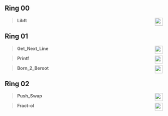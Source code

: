 ## Ring 00
>  **Libft**  <img  height="25"  align="right" src="https://img.shields.io/badge/-125%25-brightgreen"/>
## Ring 01
>  **Get_Next_Line**  <img  height="25"  align="right" src="https://img.shields.io/badge/-112%25-brightgreen"/>

>  **Printf**  <img  height="25"  align="right" src="https://img.shields.io/badge/-100%25-brightgreen"/>

>  **Born_2_Beroot**  <img  height="25"  align="right" src="https://img.shields.io/badge/-110%25-brightgreen"/>
## Ring 02
>  **Push_Swap**  <img  height="25"  align="right" src="https://img.shields.io/badge/-125%25-brightgreen"/>

>  **Fract-ol**  <img  height="25"  align="right" src="https://img.shields.io/badge/-110%25-brightgreen"/>